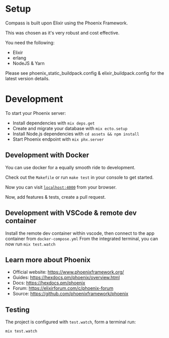 # Setup

Compass is built upon Elixir using the Phoenix Framework.

This was chosen as it's very robust and cost effective.

You need the following:

- Elixir
- erlang
- NodeJS & Yarn

Please see phoenix_static_buildpack.config & elixir_buildpack.config for the latest version details.

# Development

To start your Phoenix server:

- Install dependencies with `mix deps.get`
- Create and migrate your database with `mix ecto.setup`
- Install Node.js dependencies with `cd assets && npm install`
- Start Phoenix endpoint with `mix phx.server`

## Development with Docker

You can use docker for a equally smooth ride to development.

Check out the `Makefile` or run
`make test` in your console to get started.

Now you can visit [`localhost:4000`](http://localhost:4000) from your browser.

Now, add features & tests, create a pull request.

## Development with VSCode & remote dev container

Install the remote dev container within vscode, then connect to the app container from `docker-compose.yml`
From the integrated terminal, you can now run `mix test.watch`

## Learn more about Phoenix

- Official website: https://www.phoenixframework.org/
- Guides: https://hexdocs.pm/phoenix/overview.html
- Docs: https://hexdocs.pm/phoenix
- Forum: https://elixirforum.com/c/phoenix-forum
- Source: https://github.com/phoenixframework/phoenix

## Testing

The project is configured with `test.watch`, form a terminal run:

```bash
mix test.watch
```
